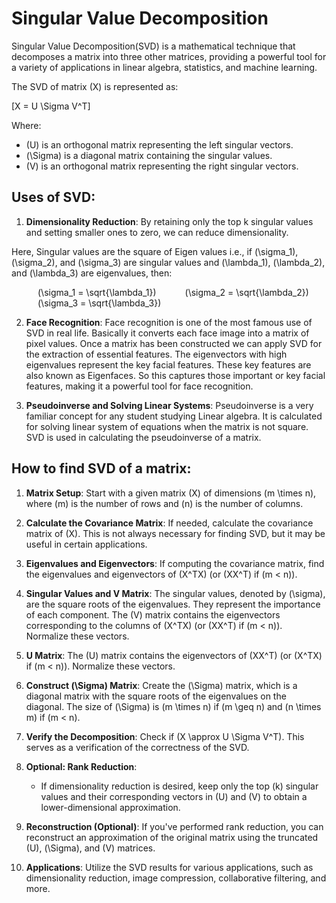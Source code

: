# Singular Value Decomposition

Singular Value Decomposition(SVD) is a mathematical technique that decomposes a matrix into three other matrices, providing a powerful tool for a variety of applications in linear algebra, statistics, and machine learning.

The SVD of matrix \(X\) is represented as:

\[X = U \Sigma V^T\]

Where:
- \(U\) is an orthogonal matrix representing the left singular vectors.
- \(\Sigma\) is a diagonal matrix containing the singular values.
- \(V\) is an orthogonal matrix representing the right singular vectors.

## Uses of SVD:
1. **Dimensionality Reduction**: By retaining only the top k singular values and setting smaller ones to zero, we can reduce dimensionality.

Here, Singular values are the square of Eigen values i.e., if \(\sigma_1\), \(\sigma_2\), and \(\sigma_3\) are singular values and \(\lambda_1\), \(\lambda_2\), and \(\lambda_3\) are eigenvalues, then:

&emsp;&emsp;&emsp;\(\sigma_1 = \sqrt{\lambda_1}\)
&emsp;&emsp;&emsp;\(\sigma_2 = \sqrt{\lambda_2}\)
&emsp;&emsp;&emsp;\(\sigma_3 = \sqrt{\lambda_3}\)

2. **Face Recognition**: Face recognition is one of the most famous use of SVD in real life. Basically it converts each face image into a matrix of pixel values. Once a matrix has been constructed we can apply SVD for the extraction of essential features. The eigenvectors with high eigenvalues represent the key facial features. These key features are also known as Eigenfaces. So this captures those important or key facial features, making it a powerful tool for face recognition.

3. **Pseudoinverse and Solving Linear Systems**: Pseudoinverse is a very familiar concept for any student studying Linear algebra. It is calculated for solving linear system of equations when the matrix is not square. SVD is used in calculating the pseudoinverse of a matrix.

## How to find SVD of a matrix:
1. **Matrix Setup**: Start with a given matrix \(X\) of dimensions \(m \times n\), where \(m\) is the number of rows and \(n\) is the number of columns.

2. **Calculate the Covariance Matrix**: If needed, calculate the covariance matrix of \(X\). This is not always necessary for finding SVD, but it may be useful in certain applications.

3. **Eigenvalues and Eigenvectors**: If computing the covariance matrix, find the eigenvalues and eigenvectors of \(X^TX\) (or \(XX^T\) if \(m < n\)).

4. **Singular Values and V Matrix**: The singular values, denoted by \(\sigma\), are the square roots of the eigenvalues. They represent the importance of each component. The \(V\) matrix contains the eigenvectors corresponding to the columns of \(X^TX\) (or \(XX^T\) if \(m < n\)). Normalize these vectors.

5. **U Matrix**: The \(U\) matrix contains the eigenvectors of \(XX^T\) (or \(X^TX\) if \(m < n\)). Normalize these vectors.

6. **Construct \(\Sigma\) Matrix**: Create the \(\Sigma\) matrix, which is a diagonal matrix with the square roots of the eigenvalues on the diagonal. The size of \(\Sigma\) is \(m \times n\) if \(m \geq n\) and \(n \times m\) if \(m < n\).

7. **Verify the Decomposition**: Check if \(X \approx U \Sigma V^T\). This serves as a verification of the correctness of the SVD.

8. **Optional: Rank Reduction**:
   - If dimensionality reduction is desired, keep only the top \(k\) singular values and their corresponding vectors in \(U\) and \(V\) to obtain a lower-dimensional approximation.

9. **Reconstruction (Optional)**: If you've performed rank reduction, you can reconstruct an approximation of the original matrix using the truncated \(U\), \(\Sigma\), and \(V\) matrices.

10. **Applications**: Utilize the SVD results for various applications, such as dimensionality reduction, image compression, collaborative filtering, and more.

